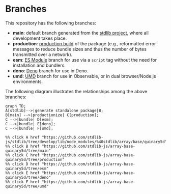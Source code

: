 <!--

@license Apache-2.0

Copyright (c) 2022 The Stdlib Authors.

Licensed under the Apache License, Version 2.0 (the "License");
you may not use this file except in compliance with the License.
You may obtain a copy of the License at

    http://www.apache.org/licenses/LICENSE-2.0

Unless required by applicable law or agreed to in writing, software
distributed under the License is distributed on an "AS IS" BASIS,
WITHOUT WARRANTIES OR CONDITIONS OF ANY KIND, either express or implied.
See the License for the specific language governing permissions and
limitations under the License.

-->

# Branches

This repository has the following branches:

-   **main**: default branch generated from the [stdlib project][stdlib-url], where all development takes place.
-   **production**: [production build][production-url] of the package (e.g., reformatted error messages to reduce bundle sizes and thus the number of bytes transmitted over a network).
-   **esm**: [ES Module][esm-url] branch for use via a `script` tag without the need for installation and bundlers.
-   **deno**: [Deno][deno-url] branch for use in Deno.
-   **umd**: [UMD][umd-url] branch for use in Observable, or in dual browser/Node.js environments.

The following diagram illustrates the relationships among the above branches:

```mermaid
graph TD;
A[stdlib]-->|generate standalone package|B;
B[main] -->|productionize| C[production];
C -->|bundle| D[esm];
C -->|bundle| E[deno];
C -->|bundle| F[umd];

%% click A href "https://github.com/stdlib-js/stdlib/tree/develop/lib/node_modules/%40stdlib/array/base/quinary5d"
%% click B href "https://github.com/stdlib-js/array-base-quinary5d/tree/main"
%% click C href "https://github.com/stdlib-js/array-base-quinary5d/tree/production"
%% click D href "https://github.com/stdlib-js/array-base-quinary5d/tree/esm"
%% click E href "https://github.com/stdlib-js/array-base-quinary5d/tree/deno"
%% click F href "https://github.com/stdlib-js/array-base-quinary5d/tree/umd"
```

[stdlib-url]: https://github.com/stdlib-js/stdlib/tree/develop/lib/node_modules/%40stdlib/array/base/quinary5d
[production-url]: https://github.com/stdlib-js/array-base-quinary5d/tree/production
[deno-url]: https://github.com/stdlib-js/array-base-quinary5d/tree/deno
[umd-url]: https://github.com/stdlib-js/array-base-quinary5d/tree/umd
[esm-url]: https://github.com/stdlib-js/array-base-quinary5d/tree/esm